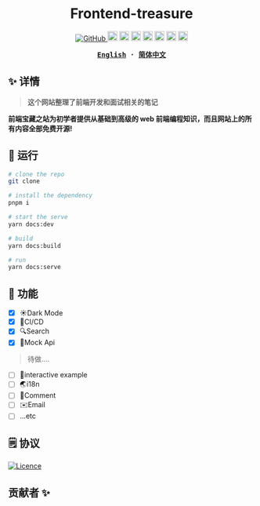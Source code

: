 <h1 align="center">Frontend-treasure</h1>

<p align="center">
  <a href="https://github.com/misitebao/yakia/blob/main/LICENSE">
    <img alt="GitHub" src="https://img.shields.io/github/license/misitebao/yakia"/>
  </a>
  <img height="20" src="https://img.shields.io/badge/vuejs-%2335495e.svg?style=for-the-badge&logo=vuedotjs&logoColor=%234FC08D" alt="VueJs" />
  <img height="20" src="https://img.shields.io/badge/vite-%23646CFF.svg?style=for-the-badge&logo=vite&logoColor=white" alt="Vite" />
  <img height="20" src="https://img.shields.io/badge/tailwindcss-%2338B2AC.svg?style=for-the-badge&logo=tailwind-css&logoColor=white" alt="TailwindCSS" />
  <img height="20" src="https://img.shields.io/badge/typescript-%23007ACC.svg?style=for-the-badge&logo=typescript&logoColor=white" alt="TypeScript" />
  <img height="20" src="https://img.shields.io/badge/spring-%236DB33F.svg?style=for-the-badge&logo=spring&logoColor=white" alt="Spring" />
  <img height="20" src="https://img.shields.io/badge/nestjs-%23E0234E.svg?style=for-the-badge&logo=nestjs&logoColor=white" alt="NestJS" />
  <img height="20" src="https://img.shields.io/badge/github-%23121011.svg?style=for-the-badge&logo=github&logoColor=white" alt="GitHub" />
  <br/>

</p>

<div align="center">
<strong>
<samp>

[English](README.md) · [简体中文](README.zh-CN.md)

</samp>
</strong>
</div>

## ✨ 详情

> **这个网站整理了前端开发和面试相关的笔记**

**前端宝藏之站为初学者提供从基础到高级的 web 前端编程知识，而且网站上的所有内容全部免费开源!**

## 🤖 运行

```bash
# clone the repo
git clone

# install the dependency
pnpm i

# start the serve
yarn docs:dev

# build
yarn docs:build

# run
yarn docs:serve

```

## 🎉 功能

- [x] ☀️Dark Mode
- [x] 🐼CI/CD
- [x] 🔍Search
- [x] 🤖Mock Api

> 待做....

- [ ] 🤖interactive example
- [ ] 🌏i18n
- [ ] 💬Comment
- [ ] ✉️Email
- [ ] ...etc

## 🗒️ 协议

[![Licence](https://img.shields.io/github/license/Ileriayo/markdown-badges?style=for-the-badge)](./LICENSE)

## 贡献者 ✨

<!-- readme: collaborators,contributors -start -->
<!-- readme: collaborators,contributors -end -->
